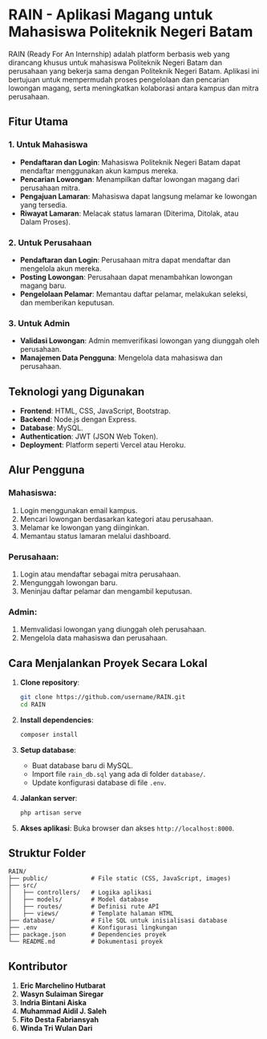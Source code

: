 # RAIN - Aplikasi Magang untuk Mahasiswa Politeknik Negeri Batam

RAIN (Ready For An Internship) adalah platform berbasis web yang dirancang khusus untuk mahasiswa Politeknik Negeri Batam dan perusahaan yang bekerja sama dengan Politeknik Negeri Batam. Aplikasi ini bertujuan untuk mempermudah proses pengelolaan dan pencarian lowongan magang, serta meningkatkan kolaborasi antara kampus dan mitra perusahaan.

## Fitur Utama

### 1. Untuk Mahasiswa
- **Pendaftaran dan Login**: Mahasiswa Politeknik Negeri Batam dapat mendaftar menggunakan akun kampus mereka.
- **Pencarian Lowongan**: Menampilkan daftar lowongan magang dari perusahaan mitra.
- **Pengajuan Lamaran**: Mahasiswa dapat langsung melamar ke lowongan yang tersedia.
- **Riwayat Lamaran**: Melacak status lamaran (Diterima, Ditolak, atau Dalam Proses).

### 2. Untuk Perusahaan
- **Pendaftaran dan Login**: Perusahaan mitra dapat mendaftar dan mengelola akun mereka.
- **Posting Lowongan**: Perusahaan dapat menambahkan lowongan magang baru.
- **Pengelolaan Pelamar**: Memantau daftar pelamar, melakukan seleksi, dan memberikan keputusan.

### 3. Untuk Admin
- **Validasi Lowongan**: Admin memverifikasi lowongan yang diunggah oleh perusahaan.
- **Manajemen Data Pengguna**: Mengelola data mahasiswa dan perusahaan.

## Teknologi yang Digunakan
- **Frontend**: HTML, CSS, JavaScript, Bootstrap.
- **Backend**: Node.js dengan Express.
- **Database**: MySQL.
- **Authentication**: JWT (JSON Web Token).
- **Deployment**: Platform seperti Vercel atau Heroku.

## Alur Pengguna

### Mahasiswa:
1. Login menggunakan email kampus.
2. Mencari lowongan berdasarkan kategori atau perusahaan.
3. Melamar ke lowongan yang diinginkan.
4. Memantau status lamaran melalui dashboard.

### Perusahaan:
1. Login atau mendaftar sebagai mitra perusahaan.
2. Mengunggah lowongan baru.
3. Meninjau daftar pelamar dan mengambil keputusan.

### Admin:
1. Memvalidasi lowongan yang diunggah oleh perusahaan.
2. Mengelola data mahasiswa dan perusahaan.

## Cara Menjalankan Proyek Secara Lokal

1. **Clone repository**:
   ```bash
   git clone https://github.com/username/RAIN.git
   cd RAIN
   ```

2. **Install dependencies**:
   ```bash
   composer install
   ```

3. **Setup database**:
   - Buat database baru di MySQL.
   - Import file `rain_db.sql` yang ada di folder `database/`.
   - Update konfigurasi database di file `.env`.

4. **Jalankan server**:
   ```bash
   php artisan serve
   ```

5. **Akses aplikasi**:
   Buka browser dan akses `http://localhost:8000`.

## Struktur Folder
```
RAIN/
├── public/            # File static (CSS, JavaScript, images)
├── src/
│   ├── controllers/   # Logika aplikasi
│   ├── models/        # Model database
│   ├── routes/        # Definisi rute API
│   ├── views/         # Template halaman HTML
├── database/          # File SQL untuk inisialisasi database
├── .env               # Konfigurasi lingkungan
├── package.json       # Dependencies proyek
└── README.md          # Dokumentasi proyek
```

## Kontributor
1. **Eric Marchelino Hutbarat**
2. **Wasyn Sulaiman Siregar**
3. **Indria Bintani Aiska**
4. **Muhammad Aidil J. Saleh**
5. **Fito Desta Fabriansyah**
6. **Winda Tri Wulan Dari**